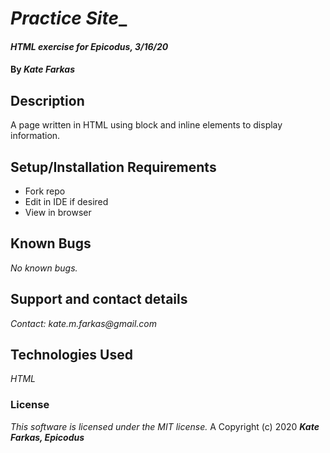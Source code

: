 # _Practice Site__

#### _HTML exercise for Epicodus, 3/16/20_

#### By _**Kate Farkas**_

## Description

A page written in HTML using block and inline elements to display information.

## Setup/Installation Requirements

* Fork repo
* Edit in IDE if desired
* View in browser

## Known Bugs

_No known bugs._

## Support and contact details

_Contact: kate.m.farkas@gmail.com_

## Technologies Used

_HTML_

### License

*This software is licensed under the MIT license.*
A
Copyright (c) 2020 **_Kate Farkas, Epicodus_**